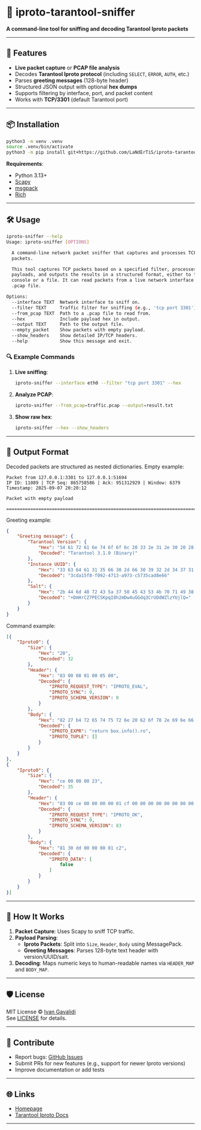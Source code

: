 # 🐘 iproto-tarantool-sniffer  
**A command-line tool for sniffing and decoding Tarantool Iproto packets**  

---

## 🚀 Features  
- **Live packet capture** or **PCAP file analysis**  
- Decodes **Tarantool Iproto protocol** (including `SELECT`, `ERROR`, `AUTH`, etc.)  
- Parses **greeting messages** (128-byte header)  
- Structured JSON output with optional **hex dumps**  
- Supports filtering by interface, port, and packet content  
- Works with **TCP/3301** (default Tarantool port)  

---

## 📦 Installation  
```bash
python3 -m venv .venv
source .venv/bin/activate
python3 -m pip install git+https://github.com/LaNdErTiS/iproto-tarantool-sniffer.git or python3 -m pip install '.[dev]' or python3 -m pip install .
```

**Requirements**:  
- Python 3.13+  
- [Scapy](https://scapy.net/)  
- [msgpack](https://github.com/msgpack/msgpack-python)  
- [Rich](https://github.com/Textualize/rich)  

---

## 🛠 Usage  
```bash
iproto-sniffer --help  
Usage: iproto-sniffer [OPTIONS]

  A command-line network packet sniffer that captures and processes TCP
  packets.

  This tool captures TCP packets based on a specified filter, processes their
  payloads, and outputs the results in a structured format, either to the
  console or a file. It can read packets from a live network interface or a
  .pcap file.

Options:
  --interface TEXT  Network interface to sniff on.
  --filter TEXT     Traffic filter for sniffing (e.g., 'tcp port 3301').
  --from_pcap TEXT  Path to a .pcap file to read from.
  --hex             Include payload hex in output.
  --output TEXT     Path to the output file.
  --empty_packet    Show packets with empty payload.
  --show_headers    Show detailed IP/TCP headers.
  --help            Show this message and exit.
```

### 🔍 Example Commands  
1. **Live sniffing**:  
   ```bash
   iproto-sniffer --interface eth0 --filter "tcp port 3301" --hex
   ```

2. **Analyze PCAP**:  
   ```bash
   iproto-sniffer --from_pcap=traffic.pcap --output=result.txt
   ```

3. **Show raw hex**:  
   ```bash
   iproto-sniffer --hex --show_headers
   ```

---

## 📘 Output Format  
Decoded packets are structured as nested dictionaries.
Empty example:
```text
Packet from 127.0.0.1:3301 to 127.0.0.1:51694
IP ID: 11089 | TCP Seq: 865758586 | Ack: 951312929 | Window: 6379
Timestamp: 2025-09-07 20:20:12

Packet with empty payload

================================================================================
```

Greeting example:  
```json
{
    "Greeting message": {
        "Tarantool Version": {
            "Hex": "54 61 72 61 6e 74 6f 6f 6c 20 33 2e 31 2e 30 20 28 42 69 6e 61 72 79 29",
            "Decoded": "Tarantool 3.1.0 (Binary)"
        },
        "Instance UUID": {
            "Hex": "33 63 64 61 31 35 66 38 2d 66 30 39 32 2d 34 37 31 33 2d 61 39 37 33 2d 63 35 37 33 35 63 61 64 38 65 36 36",
            "Decoded": "3cda15f8-f092-4713-a973-c5735cad8e66"
        },
        "Salt": {
            "Hex": "2b 44 6d 48 72 43 5a 37 50 45 43 53 4b 70 71 49 38 68 32 6d 44 77 34 75 47 47 64 71 33 43 72 55 44 64 57 5a 6c 7a 59 55 6a 6c 51 3d",
            "Decoded": "+DmHrCZ7PECSKpqI8h2mDw4uGGdq3CrUDdWZlzYUjlQ="
        }
    }
}
```

Command example:  
```json
[{
    "Iproto0": {
        "Size": {
            "Hex": "20",
            "Decoded": 32
        },
        "Header": {
            "Hex": "83 00 08 01 00 05 00",
            "Decoded": {
                "IPROTO_REQUEST_TYPE": "IPROTO_EVAL",
                "IPROTO_SYNC": 0,
                "IPROTO_SCHEMA_VERSION": 0
            }
        },
        "Body": {
            "Hex": "82 27 b4 72 65 74 75 72 6e 20 62 6f 78 2e 69 6e 66 6f 28 29 2e 72 6f 21 90",
            "Decoded": {
                "IPROTO_EXPR": "return box.info().ro",
                "IPROTO_TUPLE": []
            }
        }
    }
},
{
    "Iproto0": {
        "Size": {
            "Hex": "ce 00 00 00 23",
            "Decoded": 35
        },
        "Header": {
            "Hex": "83 00 ce 00 00 00 00 01 cf 00 00 00 00 00 00 00 00 05 cf 00 00 00 00 00 00 00 53",
            "Decoded": {
                "IPROTO_REQUEST_TYPE": "IPROTO_OK",
                "IPROTO_SYNC": 0,
                "IPROTO_SCHEMA_VERSION": 83
            }
        },
        "Body": {
            "Hex": "81 30 dd 00 00 00 01 c2",
            "Decoded": {
                "IPROTO_DATA": [
                    false
                ]
            }
        }
    }
}]
```

---

## 🧠 How It Works  
1. **Packet Capture**: Uses Scapy to sniff TCP traffic.  
2. **Payload Parsing**:  
   - **Iproto Packets**: Split into `Size`, `Header`, `Body` using MessagePack.  
   - **Greeting Messages**: Parses 128-byte text header with version/UUID/salt.  
3. **Decoding**: Maps numeric keys to human-readable names via `HEADER_MAP` and `BODY_MAP`.  

---

## 🛡️ License  
MIT License © [Ivan Gavalidi](mailto:malisek00@mail.ru)  
See [LICENSE](LICENSE) for details.

---

## 📢 Contribute  
- Report bugs: [GitHub Issues](https://github.com/LaNdErTiS/iproto-tarantool-sniffer/issues)  
- Submit PRs for new features (e.g., support for newer Iproto versions)  
- Improve documentation or add tests  

---

## 🌐 Links  
- [Homepage](https://github.com/LaNdErTiS/iproto-tarantool-sniffer)  
- [Tarantool Iproto Docs](https://www.tarantool.io/en/doc/latest/reference/internals/)  

---
